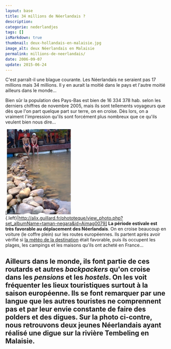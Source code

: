 ```yaml
---
layout: base
title: 34 millions de Néerlandais ?
description: 
categorie: nederlandjes
tags: []
isMarkdown: true
thumbnail: deux-hollandais-en-malaisie.jpg
image_alt: deux Néerlandais en Malaisie
permalink: millions-de-neerlandais/
date: 2006-09-07
update: 2015-06-24
---
```




C'est parraît-il une blague courante. Les Néerlandais ne seraient pas 17 millions mais 34 millions. Il y en aurait la moitié dans le pays et l'autre moitié ailleurs dans le monde...

Bien sûr la population des Pays-Bas est bien de 16 334 378 hab. selon les derniers chiffres de novembre 2005, mais ils sont tellements voyageurs que dès que l'on part quelque part sur terre, on en croise. Dès lors, on a vraiment l'impression qu'ils sont forcément plus nombreux que ce qu'ils veulent bien nous dire...

[![deux Néerlandais en Malaisie](deux-hollandais-en-malaisie.jpg){.left}|http://alix.guillard.fr/phototeque/view_photo.php?set_albumName=taman-negara&id=Aimag0079]
**La période estivale est très favorable au déplacement des Néerlandais**. On en croise beaucoup en voiture (le coffre plein) sur les routes européennes. Ils partent après avoir vérifié si [la météo de la destination](/meteo-europeenne) était favorable, puis ils occupent les plages, les campings et les maisons qu'ils ont acheté en France... 

Ailleurs dans le monde, ils font partie de ces routards et autres *backpackers* qu'on croise dans les *pensions* et les *hostels*. On les voit fréquenter les lieux touristiques surtout à la saison européenne. Ils se font remarquer par une langue que les autres touristes ne comprennent pas et par leur envie constante de faire des polders et des digues. Sur la photo ci-contre, nous retrouvons deux jeunes Néerlandais ayant réalisé une digue sur la rivière Tembeling en Malaisie.
---